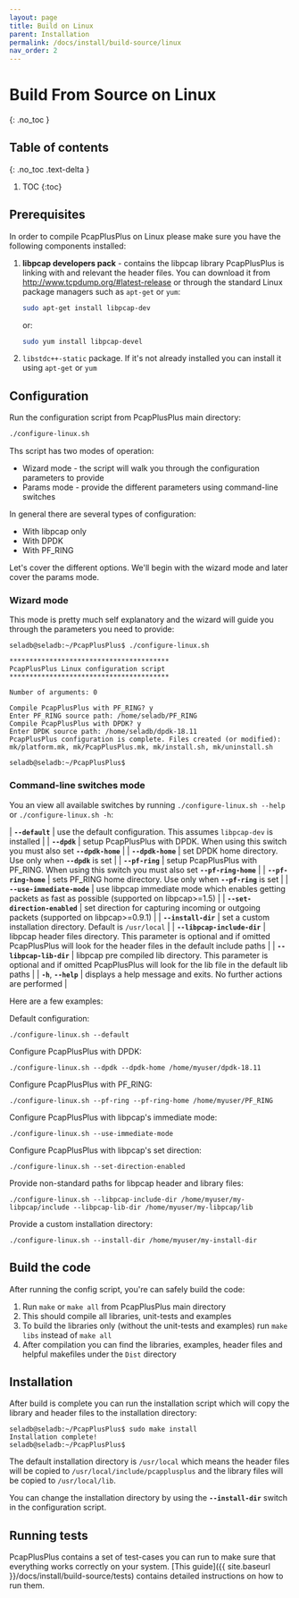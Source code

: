 ```yaml
---
layout: page
title: Build on Linux
parent: Installation
permalink: /docs/install/build-source/linux
nav_order: 2
---
```


# Build From Source on Linux
{: .no_toc }

## Table of contents
{: .no_toc .text-delta }

1. TOC
{:toc}

## Prerequisites

In order to compile PcapPlusPlus on Linux please make sure you have the following components installed:

1. __libpcap developers pack__ - contains the libpcap library PcapPlusPlus is linking with and relevant the header files. You can download it from <http://www.tcpdump.org/#latest-release> or through the standard Linux package managers such as `apt-get` or `yum`:

    ```bash
    sudo apt-get install libpcap-dev
    ```

    or:

    ```bash
    sudo yum install libpcap-devel
    ```

2. `libstdc++-static` package. If it's not already installed you can install it using `apt-get` or `yum`

## Configuration

Run the configuration script from PcapPlusPlus main directory:

```bash
./configure-linux.sh
```

Ths script has two modes of operation:

- Wizard mode - the script will walk you through the configuration parameters to provide
- Params mode - provide the different parameters using command-line switches

In general there are several types of configuration:

- With libpcap only
- With DPDK
- With PF_RING

Let's cover the different options. We'll begin with the wizard mode and later cover the params mode.

### Wizard mode

This mode is pretty much self explanatory and the wizard will guide you through the parameters you need to provide:

```shell
seladb@seladb:~/PcapPlusPlus$ ./configure-linux.sh 

****************************************
PcapPlusPlus Linux configuration script 
****************************************

Number of arguments: 0

Compile PcapPlusPlus with PF_RING? y
Enter PF_RING source path: /home/seladb/PF_RING
Compile PcapPlusPlus with DPDK? y
Enter DPDK source path: /home/seladb/dpdk-18.11
PcapPlusPlus configuration is complete. Files created (or modified): mk/platform.mk, mk/PcapPlusPlus.mk, mk/install.sh, mk/uninstall.sh

seladb@seladb:~/PcapPlusPlus$
```

### Command-line switches mode

You an view all available switches by running `./configure-linux.sh --help` or `./configure-linux.sh -h`:

| __`--default`__               | use the default configuration. This assumes `libpcap-dev` is installed |
| __`--dpdk`__                  | setup PcapPlusPlus with DPDK. When using this switch you must also set __`--dpdk-home`__ |
| __`--dpdk-home`__             | set DPDK home directory. Use only when __`--dpdk`__ is set |
| __`--pf-ring`__               | setup PcapPlusPlus with PF_RING. When using this switch you must also set __`--pf-ring-home`__ |
| __`--pf-ring-home`__          | sets PF_RING home directory. Use only when __`--pf-ring`__ is set  |
| __`--use-immediate-mode`__    | use libpcap immediate mode which enables getting packets as fast as possible (supported on libpcap>=1.5) |
| __`--set-direction-enabled`__ | set direction for capturing incoming or outgoing packets (supported on libpcap>=0.9.1) |
| __`--install-dir`__           | set a custom installation directory. Default is `/usr/local` |
| __`--libpcap-include-dir`__   | libpcap header files directory. This parameter is optional and if omitted PcapPlusPlus will look for the header files in the default include paths |
| __`--libpcap-lib-dir`__       | libpcap pre compiled lib directory. This parameter is optional and if omitted PcapPlusPlus will look for the lib file in the default lib paths |
| __`-h`__, __`--help`__        | displays a help message and exits. No further actions are performed |

Here are a few examples:

Default configuration:

```shell
./configure-linux.sh --default
```

Configure PcapPlusPlus with DPDK:

```shell
./configure-linux.sh --dpdk --dpdk-home /home/myuser/dpdk-18.11
```

Configure PcapPlusPlus with PF_RING:

```shell
./configure-linux.sh --pf-ring --pf-ring-home /home/myuser/PF_RING
```

Configure PcapPlusPlus with libpcap's immediate mode:

```shell
./configure-linux.sh --use-immediate-mode
```

Configure PcapPlusPlus with libpcap's set direction:

```shell
./configure-linux.sh --set-direction-enabled
```

Provide non-standard paths for libpcap header and library files:

```shell
./configure-linux.sh --libpcap-include-dir /home/myuser/my-libpcap/include --libpcap-lib-dir /home/myuser/my-libpcap/lib
```

Provide a custom installation directory:

```shell
./configure-linux.sh --install-dir /home/myuser/my-install-dir
```

## Build the code

After running the config script, you're can safely build the code:

1. Run `make` or `make all` from PcapPlusPlus main directory
2. This should compile all libraries, unit-tests and examples
3. To build the libraries only (without the unit-tests and examples) run `make libs` instead of `make all`
4. After compilation you can find the libraries, examples, header files and helpful makefiles under the `Dist` directory

## Installation

After build is complete you can run the installation script which will copy the library and header files to the installation directory:

```shell
seladb@seladb:~/PcapPlusPlus$ sudo make install
Installation complete!
seladb@seladb:~/PcapPlusPlus$
```

The default installation directory is `/usr/local` which means the header files will be copied to `/usr/local/include/pcapplusplus` and the library files will be copied to `/usr/local/lib`.

You can change the installation directory by using the __`--install-dir`__ switch in the configuration script.

## Running tests

PcapPlusPlus contains a set of test-cases you can run to make sure that everything works correctly on your system. [This guide]({{ site.baseurl }}/docs/install/build-source/tests) contains detailed instructions on how to run them.
